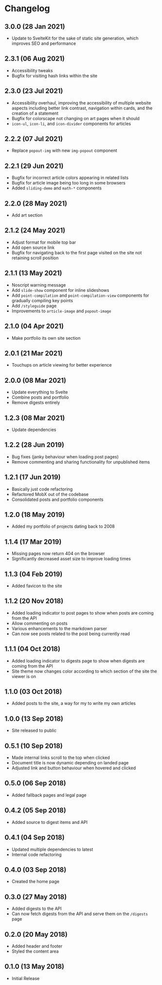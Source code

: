 # Changelog

## 3.0.0 (28 Jan 2021)

* Update to SvelteKit for the sake of static site generation, which improves SEO and performance

## 2.3.1 (06 Aug 2021)

* Accessibility tweaks
* Bugfix for visiting hash links within the site

## 2.3.0 (23 Jul 2021)

* Accessibility overhaul, improving the accessibility of multiple website aspects including better link contrast, navigation within cards, and the creation of a statement
* Bugfix for colorscape not changing on art pages when it should
* `icon-ul`, `icon-li`, and `icon-divider` components for articles

## 2.2.2 (07 Jul 2021)

* Replace `popout-img` with new `img-popout` component

## 2.2.1 (29 Jun 2021)

* Bugfix for incorrect article colors appearing in related lists
* Bugfix for article image being too long in some browsers
* Added `sliding-demo` and `math-*` components

## 2.2.0 (28 May 2021)

* Add art section

## 2.1.2 (24 May 2021)

* Adjust format for mobile top bar
* Add open source link
* Bugfix for navigating back to the first page visited on the site not retaining scroll position

## 2.1.1 (13 May 2021)

* Noscript warning message
* Add `slide-show` component for inline slideshows
* Add `point-compilation` and `point-compilation-view` components for gradually compiling key points
* Add `/styleguide` page
* Improvements to `article-image` and `popout-image`

## 2.1.0 (04 Apr 2021)

* Make portfolio its own site section

## 2.0.1 (21 Mar 2021)

* Touchups on article viewing for better experience

## 2.0.0 (08 Mar 2021)

* Update everything to Svelte
* Combine posts and portfolio
* Remove digests entirely

## 1.2.3 (08 Mar 2021)

* Update dependencies

## 1.2.2 (28 Jun 2019)

* Bug fixes (janky behaviour when loading post pages)
* Remove commenting and sharing functionality for unpublished items

## 1.2.1 (17 Jun 2019)

* Basically just code refactoring
 * Refactored MobX out of the codebase
 * Consolidated posts and portfolio components

## 1.2.0 (18 May 2019)

* Added my portfolio of projects dating back to 2008

## 1.1.4 (17 Mar 2019)

* Missing pages now return 404 on the browser
* Significantly decreased asset size to improve loading times

## 1.1.3 (04 Feb 2019)

* Added favicon to the site

## 1.1.2 (20 Nov 2018)

* Added loading indicator to post pages to show when posts are coming from the API
* Allow commenting on posts
* Various enhancements to the markdown parser
* Can now see posts related to the post being currently read

## 1.1.1 (04 Oct 2018)

* Added loading indicator to digests page to show when digests are coming from the API
* Site theme now changes color according to which section of the site the viewer is on

## 1.1.0 (03 Oct 2018)

* Added posts to the site, a way for my to write my own articles

## 1.0.0 (13 Sep 2018)

* Site released to public

## 0.5.1 (10 Sep 2018)

* Made internal links scroll to the top when clicked
* Document title is now dynamic depending on landed page
* Adjusted link and button behaviour when hovered and clicked

## 0.5.0 (06 Sep 2018)

* Added fallback pages and legal page

## 0.4.2 (05 Sep 2018)

* Added source to digest items and API

## 0.4.1 (04 Sep 2018)

* Updated multiple dependencies to latest
* Internal code refactoring

## 0.4.0 (03 Sep 2018)

* Created the home page

## 0.3.0 (27 May 2018)

* Added digests to the API
* Can now fetch digests from the API and serve them on the `/digests` page

## 0.2.0 (20 May 2018)

* Added header and footer
* Styled the content area

## 0.1.0 (13 May 2018)

* Initial Release
